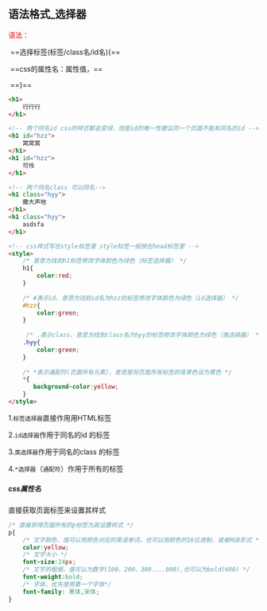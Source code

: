 ## 语法格式_选择器



<span style="color:red;">语法：</span>

​	==选择标签(标签/class名/id名){==

​			==css的属性名：属性值，==

​	==}==

```html
<h1>
    行行行
</h1>

<!-- 两个同名id css的样式都会变绿，但是id的唯一性建议同一个页面不能有同名的id -->
<h1 id="hzz">
	窝窝窝
</h1>
<h1 id="hzz">
	可怜
</h1>

<!-- 两个同名class 可以同名-->
<h1 class="hyy">
	撒大声地
</h1>
<h1 class="hyy">
	asdsfa
</h1>

<!-- css样式写在style标签里 style标签一般放在head标签里 -->
<style>
    /* 意思为找到h1标签修改字体颜色为绿色（标签选择器） */
    h1{
        color:red;
    }
    
    /* #表示id，意思为找到id名为hzz的标签修改字体颜色为绿色（id选择器） */
    #hzz{
        color:green;
    }
    
     /* .表示class，意思为找到class名为hyy的标签修改字体颜色为绿色（类选择器） */
    .hyy{
        color:green;
    }
    
    /* *表示通配符(页面所有元素)，意思是将页面所有标签的背景色设为黄色 */
    *{
       background-color:yellow; 
    }
</style>


```



1.`标签选择器`直接作用用HTML标签

2.`id选择器`作用于同名的id 的标签

3.`类选择器`作用于同名的class 的标签

4.`*选择器`（`通配符`）作用于所有的标签



##### css属性名

直接获取页面标签来设置其样式

```css
/* 直接获得页面所有的p标签为其设置样式 */
p{
    /* 文字颜色，值可以用颜色对应的英语单词，也可以用颜色的16位进制，或者RGB形式 */
    color:yellow;
    /* 文字大小 */
    font-size:24px;
    /* 文字的粗细，值可以为数字(100、200、300....900),也可以为bold(600) */
    font-weight:bold;
    /* 字体，优先使用第一个字体*/
    font-family: 黑体,宋体;
}
```

